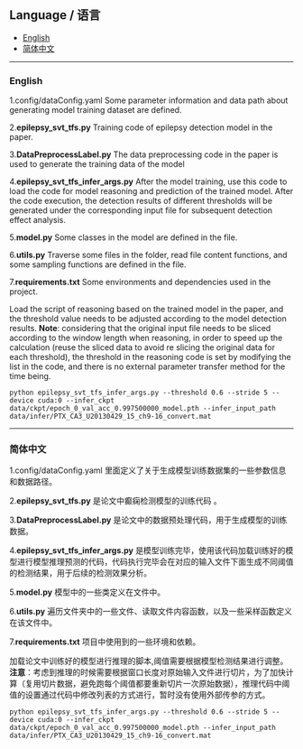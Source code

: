 ## Language / 语言
- [English](#english)
- [简体中文](#简体中文)

---

### English
1.config/dataConfig.yaml Some parameter information and data path about generating model training dataset are defined.

2.**epilepsy_svt_tfs.py** Training code of epilepsy detection model in the paper.  

3.**DataPreprocessLabel.py**  The data preprocessing code in the paper is used to generate the training data of the model

4.**epilepsy_svt_tfs_infer_args.py**   After the model training, use this code to load the code for model reasoning and prediction of the trained model. After the code execution, the detection results of different thresholds will be generated under the corresponding input file for subsequent detection effect analysis.

5.**model.py**   Some classes in the model are defined in the file.

6.**utils.py**  Traverse some files in the folder, read file content functions, and some sampling functions are defined in the file.

7.**requirements.txt**   Some environments and dependencies used in the project.


Load the script of reasoning based on the trained model in the paper, and the threshold value needs to be adjusted according to the model detection results. **Note**: considering that the original input file needs to be sliced according to the window length when reasoning, in order to speed up the calculation (reuse the sliced data to avoid re slicing the original data for each threshold), the threshold in the reasoning code is set by modifying the list in the code, and there is no external parameter transfer method for the time being.  

```
python epilepsy_svt_tfs_infer_args.py --threshold 0.6 --stride 5 --device cuda:0 --infer_ckpt data/ckpt/epoch_0_val_acc_0.997500000_model.pth --infer_input_path data/infer/PTX_CA3_U20130429_15_ch9-16_convert.mat
```

---

### 简体中文

1.config/dataConfig.yaml 里面定义了关于生成模型训练数据集的一些参数信息和数据路径。  

2.**epilepsy_svt_tfs.py** 是论文中癫痫检测模型的训练代码 。  

3.**DataPreprocessLabel.py**  是论文中的数据预处理代码，用于生成模型的训练数据。  

4.**epilepsy_svt_tfs_infer_args.py** 是模型训练完毕，使用该代码加载训练好的模型进行模型推理预测的代码，代码执行完毕会在对应的输入文件下面生成不同阈值的检测结果，用于后续的检测效果分析。  

5.**model.py** 模型中的一些类定义在文件中。  

6.**utils.py** 遍历文件夹中的一些文件、读取文件内容函数，以及一些采样函数定义在该文件中。 

7.**requirements.txt** 项目中使用到的一些环境和依赖。  


加载论文中训练好的模型进行推理的脚本,阈值需要根据模型检测结果进行调整。**注意**：考虑到推理的时候需要根据窗口长度对原始输入文件进行切片，为了加快计算（复用切片数据，避免跑每个阈值都要重新切片一次原始数据），推理代码中阈值的设置通过代码中修改列表的方式进行，暂时没有使用外部传参的方式。  

```
python epilepsy_svt_tfs_infer_args.py --threshold 0.6 --stride 5 --device cuda:0 --infer_ckpt data/ckpt/epoch_0_val_acc_0.997500000_model.pth --infer_input_path data/infer/PTX_CA3_U20130429_15_ch9-16_convert.mat
```

